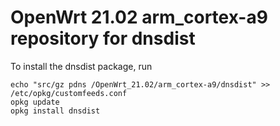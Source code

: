 OpenWrt 21.02 arm_cortex-a9 repository for dnsdist
========

To install the dnsdist package, run

```
echo "src/gz pdns /OpenWrt_21.02/arm_cortex-a9/dnsdist" >> /etc/opkg/customfeeds.conf
opkg update
opkg install dnsdist
```
